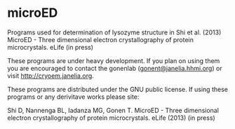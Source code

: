 microED
=======
Programs used for determination of lysozyme structure in Shi et al. (2013) MicroED - Three dimensional electron crystallography of protein microcrystals. eLife (in press)

These programs are under heavy development.  If you plan on using them you are encouraged to contact the gonenlab (gonent@janelia.hhmi.org) or visit http://cryoem.janelia.org.

These programs are distributed under the GNU public license. If using these programs or any derivitave works please site:

Shi D, Nannenga BL, Iadanza MG, Gonen T. MicroED - Three dimensional electron crystallography of protein microcrystals. eLife (2013) (in press)
